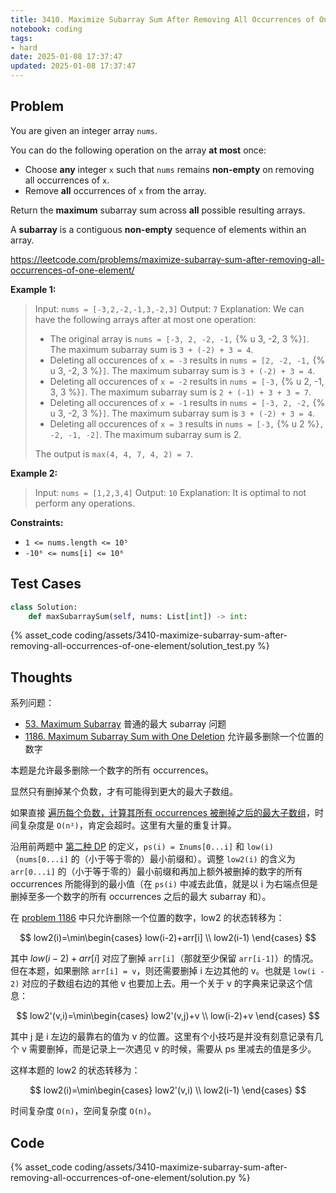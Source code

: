 ```yaml
---
title: 3410. Maximize Subarray Sum After Removing All Occurrences of One Element
notebook: coding
tags:
- hard
date: 2025-01-08 17:37:47
updated: 2025-01-08 17:37:47
---
```

## Problem

You are given an integer array `nums`.

You can do the following operation on the array **at most** once:

- Choose **any** integer `x` such that `nums` remains **non-empty** on removing all occurrences of `x`.
- Remove **all** occurrences of `x` from the array.

Return the **maximum** subarray sum across **all** possible resulting arrays.

A **subarray** is a contiguous **non-empty** sequence of elements within an array.

<https://leetcode.com/problems/maximize-subarray-sum-after-removing-all-occurrences-of-one-element/>

**Example 1:**

> Input: `nums = [-3,2,-2,-1,3,-2,3]`
> Output: `7`
> Explanation:
> We can have the following arrays after at most one operation:
>
> - The original array is `nums = [-3, 2, -2, -1,` {% u 3, -2, 3 %}`]`. The maximum subarray sum is `3 + (-2) + 3 = 4`.
> - Deleting all occurences of `x = -3` results in `nums = [2, -2, -1,` {% u 3, -2, 3 %}`]`. The maximum subarray sum is `3 + (-2) + 3 = 4`.
> - Deleting all occurences of `x = -2` results in `nums = [-3,` {% u 2, -1, 3, 3 %}`]`. The maximum subarray sum is `2 + (-1) + 3 + 3 = 7`.
> - Deleting all occurences of `x = -1` results in `nums = [-3, 2, -2,` {% u 3, -2, 3 %}`]`. The maximum subarray sum is `3 + (-2) + 3 = 4`.
> - Deleting all occurences of `x = 3` results in `nums = [-3,` {% u 2 %}`, -2, -1, -2]`. The maximum subarray sum is 2.
>
> The output is `max(4, 4, 7, 4, 2) = 7`.

**Example 2:**

> Input: `nums = [1,2,3,4]`
> Output: `10`
> Explanation:
> It is optimal to not perform any operations.

**Constraints:**

- `1 <= nums.length <= 10⁵`
- `-10⁶ <= nums[i] <= 10⁶`

## Test Cases

``` python
class Solution:
    def maxSubarraySum(self, nums: List[int]) -> int:
```

{% asset_code coding/assets/3410-maximize-subarray-sum-after-removing-all-occurrences-of-one-element/solution_test.py %}

## Thoughts

系列问题：

- [53. Maximum Subarray](53-maximum-subarray) 普通的最大 subarray 问题
- [1186. Maximum Subarray Sum with One Deletion](1186-maximum-subarray-sum-with-one-deletion) 允许最多删除一个位置的数字

本题是允许最多删除一个数字的所有 occurrences。

显然只有删掉某个负数，才有可能得到更大的最大子数组。

如果直接 [遍历每个负数，计算其所有 occurrences 被删掉之后的最大子数组](3410-maximize-subarray-sum-after-removing-all-occurrences-of-one-element/solution_slow.py)，时间复杂度是 `O(n²)`，肯定会超时。这里有大量的重复计算。

沿用前两题中 [第二种 DP](1186-maximum-subarray-sum-with-one-deletion#Another-DP) 的定义，`ps(i) = Σnums[0...i]` 和 `low(i)`（`nums[0...i]` 的（小于等于零的）最小前缀和）。调整 `low2(i)` 的含义为 `arr[0...i]` 的（小于等于零的）最小前缀和再加上额外被删掉的数字的所有 occurrences 所能得到的最小值（在 `ps(i)` 中减去此值，就是以 i 为右端点但是删掉至多一个数字的所有 occurrences 之后的最大 subarray 和）。

在 [problem 1186](1186-maximum-subarray-sum-with-one-deletion) 中只允许删除一个位置的数字，low2 的状态转移为：

$$
low2(i)=\min\begin{cases}
  low(i-2)+arr[i] \\
  low2(i-1)
\end{cases}
$$

其中 $low(i-2)+arr[i]$ 对应了删掉 `arr[i]`（那就至少保留 `arr[i-1]`）的情况。但在本题，如果删除 `arr[i] = v`，则还需要删掉 i 左边其他的 v。也就是 `low(i - 2)` 对应的子数组右边的其他 v 也要加上去。用一个关于 v 的字典来记录这个信息：

$$
low2'(v,i)=\min\begin{cases}
  low2'(v,j)+v \\
  low(i-2)+v
\end{cases}
$$

其中 j 是 i 左边的最靠右的值为 v 的位置。这里有个小技巧是并没有刻意记录有几个 v 需要删掉，而是记录上一次遇见 v 的时候，需要从 ps 里减去的值是多少。

这样本题的 low2 的状态转移为：

$$
low2(i)=\min\begin{cases}
  low2'(v,i) \\
  low2(i-1)
\end{cases}
$$

时间复杂度 `O(n)`，空间复杂度 `O(n)`。

## Code

{% asset_code coding/assets/3410-maximize-subarray-sum-after-removing-all-occurrences-of-one-element/solution.py %}
